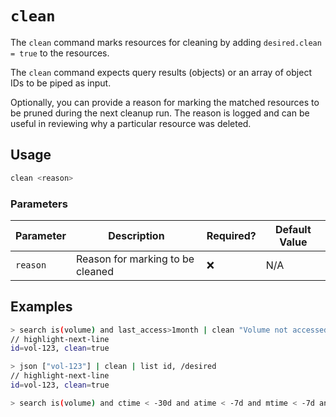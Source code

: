 # `clean`

The `clean` command marks resources for cleaning by adding `desired.clean = true` to the resources.

The `clean` command expects query results (objects) or an array of object IDs to be piped as input.

Optionally, you can provide a reason for marking the matched resources to be pruned during the next cleanup run. The reason is logged and can be useful in reviewing why a particular resource was deleted.

## Usage

```bash
clean <reason>
```

### Parameters

| Parameter | Description                      | Required? | Default Value |
| --------- | -------------------------------- | --------- | ------------- |
| `reason`  | Reason for marking to be cleaned | ❌        | N/A           |

## Examples

```bash title="Mark volumes that have not been accessed in the last month for cleanup, and list the ID and desired section for each"
> search is(volume) and last_access>1month | clean "Volume not accessed for longer than 1 month" | list id, /desired
// highlight-next-line
id=vol-123, clean=true
```

```bash title="Manually mark specific resources for cleanup"
> json ["vol-123"] | clean | list id, /desired
// highlight-next-line
id=vol-123, clean=true
```

```bash title="Mark all unused EBS volume older than 30 days that had no I/O during the past 7 days for cleaning"
> search is(volume) and ctime < -30d and atime < -7d and mtime < -7d and volume_status = available | clean "older than 30d with more then 7d of not beeing used"
```
